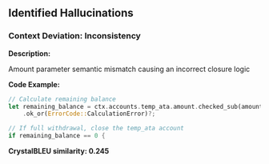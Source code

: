 ## Identified Hallucinations

### Context Deviation: Inconsistency
**Description:** 

Amount parameter semantic mismatch causing an incorrect closure logic

**Code Example:**
```rust
// Calculate remaining balance
let remaining_balance = ctx.accounts.temp_ata.amount.checked_sub(amount_to_withdraw)
    .ok_or(ErrorCode::CalculationError)?;

// If full withdrawal, close the temp_ata account
if remaining_balance == 0 {
```

**CrystalBLEU similarity: 0.245** 
